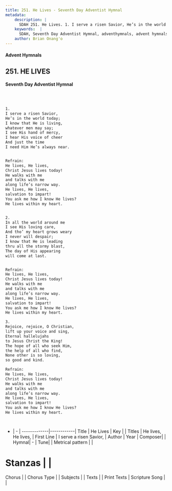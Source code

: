 ```yaml
---
title: 251. He Lives - Seventh Day Adventist Hymnal
metadata:
    description: |
      SDAH 251. He Lives. 1. I serve a risen Savior, He’s in the world today; I know that He is living, whatever men may say; I see His hand of mercy, I hear His voice of cheer And just the time I need Him He’s always near. 
    keywords:  |
      SDAH, Seventh Day Adventist Hymnal, adventhymnals, advent hymnals, He Lives, I serve a risen Savior, ,He lives, He lives,
    author: Brian Onang'o
---
```


#### Advent Hymnals
## 251. HE LIVES
#### Seventh Day Adventist Hymnal

```txt



1.
I serve a risen Savior,
He’s in the world today;
I know that He is living,
whatever men may say;
I see His hand of mercy,
I hear His voice of cheer
And just the time
I need Him He’s always near.


Refrain:
He lives, He lives,
Christ Jesus lives today!
He walks with me
and talks with me
along life’s narrow way.
He lives, He lives,
salvation to impart!
You ask me how I know He lives?
He lives within my heart.


2.
In all the world around me
I see His loving care,
And tho’ my heart grows weary
I never will despair;
I know that He is leading
thru all the stormy blast,
The day of His appearing
will come at last.


Refrain:
He lives, He lives,
Christ Jesus lives today!
He walks with me
and talks with me
along life’s narrow way.
He lives, He lives,
salvation to impart!
You ask me how I know He lives?
He lives within my heart.

3.
Rejoice, rejoice, O Christian,
lift up your voice and sing,
Eternal hallelujahs
to Jesus Christ the King!
The hope of all who seek Him,
the help of all who find,
None other is so loving,
so good and kind.

Refrain:
He lives, He lives,
Christ Jesus lives today!
He walks with me
and talks with me
along life’s narrow way.
He lives, He lives,
salvation to impart!
You ask me how I know He lives?
He lives within my heart.




```

- |   -  |
-------------|------------|
Title | He Lives |
Key |  |
Titles | He lives, He lives, |
First Line | I serve a risen Savior, |
Author | 
Year | 
Composer|  |
Hymnal|  - |
Tune|  |
Metrical pattern | |
# Stanzas |  |
Chorus |  |
Chorus Type |  |
Subjects |  |
Texts |  |
Print Texts | 
Scripture Song |  |
  
